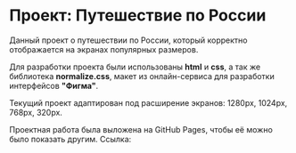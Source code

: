 # Проект: Путешествие по России

Данный проект о путешествии по России, который корректно отображается на экранах популярных размеров.

Для разработки проекта были использованы **html** и **css**, а так же библиотека **normalize.css**, макет  из онлайн-сервиса для разработки интерфейсов **"Фигма"**.

Текущий проект адаптирован под расширение экранов:
1280px,
1024px,
768px,
320px.

Проектная работа была выложена на GitHub Pages, чтобы её можно было показать другим. Ссылка:
